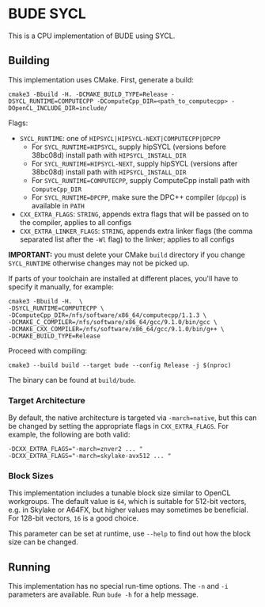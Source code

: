 # BUDE SYCL

This is a CPU implementation of BUDE using SYCL.

## Building

This implementation uses CMake.
First, generate a build:

    cmake3 -Bbuild -H. -DCMAKE_BUILD_TYPE=Release -DSYCL_RUNTIME=COMPUTECPP -DComputeCpp_DIR=<path_to_computecpp> -DOpenCL_INCLUDE_DIR=include/

Flags:

* `SYCL_RUNTIME`: one of `HIPSYCL|HIPSYCL-NEXT|COMPUTECPP|DPCPP`
  * For `SYCL_RUNTIME=HIPSYCL`, supply hipSYCL (versions before 38bc08d) install path with `HIPSYCL_INSTALL_DIR`
  * For `SYCL_RUNTIME=HIPSYCL-NEXT`, supply hipSYCL (versions after 38bc08d) install path with `HIPSYCL_INSTALL_DIR`
  * For `SYCL_RUNTIME=COMPUTECPP`, supply ComputeCpp install path with `ComputeCpp_DIR`
  * For `SYCL_RUNTIME=DPCPP`, make sure the DPC++ compiler (`dpcpp`) is available in `PATH`
* `CXX_EXTRA_FLAGS`: `STRING`, appends extra flags that will be passed on to the compiler, applies to all configs
* `CXX_EXTRA_LINKER_FLAGS`: `STRING`, appends extra linker flags (the comma separated list after the `-Wl` flag) to the linker; applies to all configs

**IMPORTANT:** you must delete your CMake `build` directory if you change `SYCL_RUNTIME` otherwise changes may not be picked up.

If parts of your toolchain are installed at different places, you'll have to specify it manually, for example:

    cmake3 -Bbuild -H.  \
    -DSYCL_RUNTIME=COMPUTECPP \
    -DComputeCpp_DIR=/nfs/software/x86_64/computecpp/1.1.3 \
    -DCMAKE_C_COMPILER=/nfs/software/x86_64/gcc/9.1.0/bin/gcc \
    -DCMAKE_CXX_COMPILER=/nfs/software/x86_64/gcc/9.1.0/bin/g++ \
    -DCMAKE_BUILD_TYPE=Release


Proceed with compiling:

    cmake3 --build build --target bude --config Release -j $(nproc)

The binary can be found at `build/bude`.

### Target Architecture

By default, the native architecture is targeted via `-march=native`, but this can be changed by setting the appropriate flags in `CXX_EXTRA_FLAGS`.
For example, the following are both valid:

    -DCXX_EXTRA_FLAGS="-march=znver2 ... "
    -DCXX_EXTRA_FLAGS="-march=skylake-avx512 ... "

### Block Sizes

This implementation includes a tunable block size similar to OpenCL workgroups.
The default value is `64`, which is suitable for 512-bit vectors, e.g. in Skylake or A64FX, but higher values may sometimes be beneficial.
For 128-bit vectors, `16` is a good choice.

This parameter can be set at runtime, use `--help` to find out how the block size can be changed.

## Running

This implementation has no special run-time options.
The `-n` and `-i` parameters are available.
Run `bude -h` for a help message.
